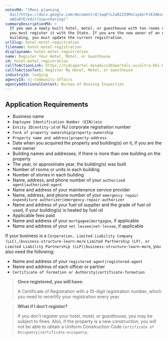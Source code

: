 ```yaml
---
notesMd: "[Muni planning
  doc](https://docs.google.com/document/d/1wqFrL2aR2ZI9MvCsp4orFJE2A6sn_oa5YOFQ\
  oW2uKYE/edit?usp=sharing)"
summaryDescriptionMd: >
  If you own a newly built hotel, motel, or guesthouse with ten rooms or more,
  you must register it with the State. If you are the new owner of an existing
  building, you must update the current registration.
urlSlug: hotel-motel-registration
filename: hotel-motel-registration
displayname: hotel-motel-registration
name: Register Your Hotel, Motel, or Guesthouse
id: hotel-motel-registration
callToActionLink: https://njdcaportal.dynamics365portals.us/ultra-bhi-home/
callToActionText: Register My Hotel, Motel, or Guesthouse
industryId: lodging
agencyId: nj-community-affairs
agencyAdditionalContext: Bureau of Housing Inspection
---
```

## Application Requirements

* Business name
*  `Employee Identification Number (EIN)|ein`
*  `Entity ID|entity-id` or NJ corporate registration number
*  `Form of property ownership|property-ownership`
*  `Property name and address|property-address`
* Date when you acquired the property and building(s) on it, if you are the new owner
* Building names and addresses, if there is more than one building on the property
* The year, or approximate year, the building(s) was built
* Number of rooms or units in each building
* Number of stories in each building
* Name, address, and phone number of your `authorized agent|authorized-agent`
* Name and address of your maintenance service provider
* Name, address, and phone number of your `emergency repair expenditure authorizer|emergency-repair-authorizer`
* Name and address of your fuel oil supplier and the grade of fuel oil used, if your building(s) is heated by fuel oil
* Applicable fees paid
* Name and address of your `mortgagee|mortgagee`, if applicable
* Name and address of your `net lessee|net-lessee`, if applicable

If your business is a `Corporation, Limited Liability Company (LLC),|business-structure-learn-more` `Limited Partnership (LP), or Limited Liability Partnership (LLP)|business-structure-learn-more`, you also need the following:

* Name and address of your `registered agent|registered-agent`
* Name and address of each officer or partner
*  `Certificate of Formation or Authority|certificate-formation`

> **Once registered, you will have:**
>
> A Certificate of Registration with a 10-digit registration number, which you need to recertify your registration every year.
>

> **What if I don't register?**
>
> If you don’t register your hotel, motel, or guesthouse, you may be subject to fines. Also, if the property is a new construction, you will not be able to obtain a Uniform Construction Code `Certificate of Occupancy|certificate-occupancy`.
